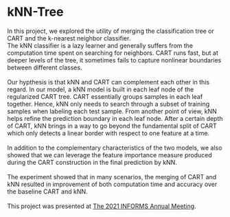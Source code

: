# kNN-Tree
In this project, we explored the utility of merging the classification tree or CART and the k-nearest neighbor classifier. <br>
The kNN classifier is a lazy learner and generally suffers from the computation time spent on searching for neighbors. CART runs fast, but at deeper levels of the tree, it sometimes fails to capture nonlinear boundaries between different classes. <br>
<br/>
Our hypthesis is that kNN and CART can complement each other in this regard. In our model, a kNN model is built in each leaf node of the regularized CART tree. CART essentially groups samples in each leaf together. Hence, kNN only needs to search through a subset of training samples when labeling each test sample. From another point of view, kNN helps refine the prediction boundary in each leaf node. After a certain depth of CART, kNN brings in a way to go beyond the fundamental split of CART which only detects a linear border with respect to one feature at a time. <br>
<br/>
In addition to the complementary characteristics of the two models, we also showed that we can leverage the feature importance measure produced during the CART construction in the final prediction by kNN. <br>
<br/>
The experiment showed that in many scenarios, the merging of CART and kNN resulted in improvement of both computation time and accuracy over the baseline CART and kNN. <br>
<br/>
This project was presented at [The 2021 INFORMS Annual Meeting](https://meetings.informs.org/wordpress/anaheim2021/).
